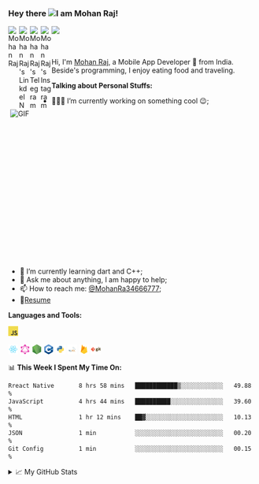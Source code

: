 ### Hey there <img src="https://media.giphy.com/media/hvRJCLFzcasrR4ia7z/giphy.gif" width="25px">I am Mohan Raj!

<a href="https://twitter.com/MohanRa34666777?s=08">
  <img align="left" alt="Mohan Raj" | Twitter" width="22px" src="https://cdn.jsdelivr.net/npm/simple-icons@v3/icons/twitter.svg" />
</a>
<a href="https://www.linkedin.com/in/mohan-raj-m-21a73a19b/">
  <img align="left" alt="Mohan Raj's LinkdeIN" width="22px" src="https://cdn.jsdelivr.net/npm/simple-icons@v3/icons/linkedin.svg" />
</a>
<a href="https://t.me/Mohan_Raj_M">
  <img align="left" alt="Mohan Raj's Telegram" width="22px" src="https://cdn.jsdelivr.net/npm/simple-icons@v3/icons/telegram.svg" />
</a>
<a href="https://www.instagram.com/mighty_mohan._/">
  <img align="left" alt="Mohan Raj's Instagram" width="22px" src="https://cdn.jsdelivr.net/npm/simple-icons@v3/icons/instagram.svg" />
</a>


![](https://visitor-badge.glitch.me/badge?page_id=Mohan-Raj-M)

<br />

Hi, I'm [Mohan Raj](), a Mobile App Developer 🚀 from India. Beside's programming, I enjoy eating food and traveling.

  <img align="right" alt="GIF" src="https://github.com/abhisheknaiidu/abhisheknaiidu/blob/master/code.gif?raw=true" width="500" height="320" />
  
**Talking about Personal Stuffs:**

- 👨🏽‍💻 I’m currently working on something cool :wink:;
- 🌱 I’m currently learning dart and C++; 
- 💬 Ask me about anything, I am happy to help;
- 📫 How to reach me: [@MohanRa34666777](https://twitter.com/MohanRa34666777?s=08);
- 📝[Resume]()

**Languages and Tools:**  

<code><img height="20" src="https://raw.githubusercontent.com/github/explore/80688e429a7d4ef2fca1e82350fe8e3517d3494d/topics/javascript/javascript.png"></code>

<code><img height="20" src="https://raw.githubusercontent.com/github/explore/80688e429a7d4ef2fca1e82350fe8e3517d3494d/topics/react/react.png"></code>
<code><img height="20" src="https://raw.githubusercontent.com/github/explore/5c058a388828bb5fde0bcafd4bc867b5bb3f26f3/topics/graphql/graphql.png"></code>
<code><img height="20" src="https://raw.githubusercontent.com/github/explore/80688e429a7d4ef2fca1e82350fe8e3517d3494d/topics/nodejs/nodejs.png"></code>
<code><img height="20" src="https://raw.githubusercontent.com/github/explore/80688e429a7d4ef2fca1e82350fe8e3517d3494d/topics/cpp/cpp.png"></code>
<code><img height="20" src="https://raw.githubusercontent.com/github/explore/80688e429a7d4ef2fca1e82350fe8e3517d3494d/topics/python/python.png"></code>
<code><img height="20" src="https://raw.githubusercontent.com/github/explore/80688e429a7d4ef2fca1e82350fe8e3517d3494d/topics/mysql/mysql.png"></code>
<code><img height="20" src="https://raw.githubusercontent.com/github/explore/80688e429a7d4ef2fca1e82350fe8e3517d3494d/topics/firebase/firebase.png"></code>
<code><img height="20" src="https://raw.githubusercontent.com/github/explore/80688e429a7d4ef2fca1e82350fe8e3517d3494d/topics/git/git.png"></code>

📊 **This Week I Spent My Time On:**
<!--START_SECTION:waka-->
```text
Rreact Native       8 hrs 58 mins   ████████████▒░░░░░░░░░░░░   49.88 % 
JavaScript          4 hrs 44 mins   ██████████░░░░░░░░░░░░░░░   39.60 % 
HTML                1 hr 12 mins    ██▓░░░░░░░░░░░░░░░░░░░░░░   10.13 % 
JSON                1 min           ░░░░░░░░░░░░░░░░░░░░░░░░░   00.20 % 
Git Config          1 min           ░░░░░░░░░░░░░░░░░░░░░░░░░   00.15 % 
```
<!--END_SECTION:waka-->


<details>
<summary>📈 My GitHub Stats</summary>

<p align="center"> <img src="https://github-readme-stats.vercel.app/api?username=Mohan-Raj-M&show_icons=true&theme=gotham" alt="Mohan-Raj-M" />

</details>



